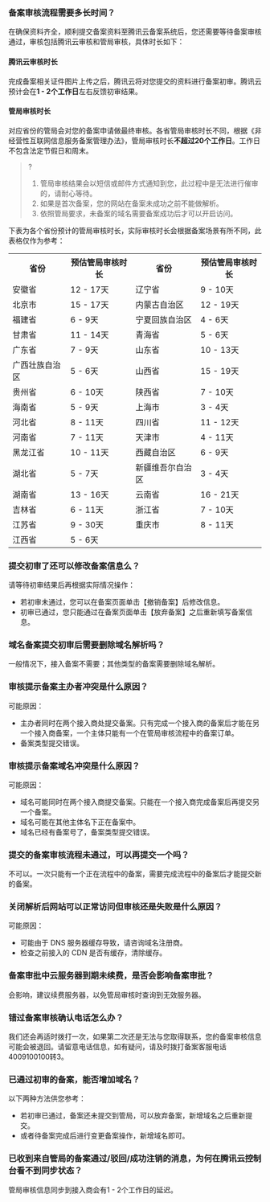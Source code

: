 ### 备案审核流程需要多长时间？

在确保资料齐全，顺利提交备案资料至腾讯云备案系统后，您还需要等待备案审核通过，审核包括腾讯云审核和管局审核，具体时长如下：

#### 腾讯云审核时长
完成备案相关证件图片上传之后，腾讯云将对您提交的资料进行备案初审。腾讯云预计会在**1 - 2个工作日**左右反馈初审结果。

#### 管局审核时长

对应省份的管局会对您的备案申请做最终审核。各省管局审核时长不同，根据《非经营性互联网信息服务备案管理办法》，管局审核时长**不超过20个工作日**。工作日不包含法定节假日和周末。

>? 
> 1. 管局审核结果会以短信或邮件方式通知到您，此过程中是无法进行催审的，请耐心等待。
> 2. 如果是首次备案，您的网站在备案未成功之前不能做解析。
> 3. 依照管局要求，未备案的域名需要备案成功后才可以开启访问。

下表为各个省份预计的管局审核时长，实际审核时长会根据备案场景有所不同，此表格仅作为参考：
<table>
<tr>
<th>省份</th>
<th>预估管局审核时长</th>
<th>省份</th>
<th>预估管局审核时长</th>
</tr>
<tr>
<td>安徽省</td>
<td>12 - 17天</td>
<td>辽宁省</td>
<td>9 - 10天</td>
</tr>
<tr>
<td>北京市</td>
<td>15 - 17天</td>
<td>内蒙古自治区</td>
<td>12 - 19天</td>
</tr>
<tr>
<td>福建省</td>
<td>6 - 9天</td>
<td>宁夏回族自治区</td>
<td>4 - 6天</td>
</tr>
<tr>
<td>甘肃省</td>
<td>11 - 14天</td>
<td>青海省</td>
<td>5 - 6天</td>
</tr>
<tr>
<td>广东省</td>
<td>7 - 9天</td>
<td>山东省</td>
<td>10 - 13天</td>
</tr>
<tr>
<td>广西壮族自治区</td>
<td>5 - 6天</td>
<td>山西省</td>
<td>15 - 19天</td>
</tr>
<tr>
<td>贵州省</td>
<td>6 - 10天</td>
<td>陕西省</td>
<td>7 - 10天</td>
</tr>
<tr>
<td>海南省</td>
<td>5 - 9天</td>
<td>上海市</td>
<td>3 - 4天</td>
</tr>
<tr>
<td>河北省</td>
<td>8 - 11天</td>
<td>四川省</td>
<td>11 - 12天</td>
</tr>
<tr>
<td>河南省</td>
<td>7 - 11天</td>
<td>天津市</td>
<td>4 - 11天</td>
</tr>
<tr>
<td>黑龙江省</td>
<td>10 - 11天</td>
<td>西藏自治区</td>
<td>6 - 9天</td>
</tr>
<tr>
<td>湖北省</td>
<td>5 - 7天</td>
<td>新疆维吾尔自治区</td>
<td>3 - 4天</td>
</tr>
<tr>
<td>湖南省</td>
<td>13 - 16天</td>
<td>云南省</td>
<td>16 - 21天</td>
</tr>
<tr>
<td>吉林省</td>
<td>6 - 11天</td>
<td>浙江省</td>
<td>7 - 10天</td>
</tr>
<tr>
<td>江苏省</td>
<td>9 - 30天</td>
<td>重庆市</td>
<td>8 - 11天</td>
</tr>
<tr>
<td>江西省</td>
<td>5 - 6天</td>
</tr>
</table>

### 提交初审了还可以修改备案信息么？

请等待初审结果后再根据实际情况操作：
- 若初审未通过，您可以在备案页面单击【撤销备案】后修改信息。
- 初审已通过，您只能通过在备案页面单击【放弃备案】之后重新填写备案信息。 

### 域名备案提交初审后需要删除域名解析吗？

一般情况下，接入备案不需要；其他类型的备案需要删除域名解析。

### 审核提示备案主办者冲突是什么原因？

可能原因：
- 主办者同时在两个接入商处提交备案。只有完成一个接入商的备案后才能在另一个接入商备案，一个主体只能有一个在管局审核流程中的备案订单。
- 备案类型提交错误。

### 审核提示备案域名冲突是什么原因？

可能原因：
- 域名可能同时在两个接入商提交备案。只能在一个接入商完成备案后再提交另一个备案。
- 域名可能在其他主体名下正在备案中。
- 域名已经有备案号了，备案类型提交错误。

### 提交的备案审核流程未通过，可以再提交一个吗？

不可以。一次只能有一个正在流程中的备案，需要完成流程中的备案后才能提交新的备案。 

### 关闭解析后网站可以正常访问但审核还是失败是什么原因？

可能原因：
- 可能由于 DNS 服务器缓存导致，请咨询域名注册商。 
- 检查之前接入的 CDN 是否有缓存，清除缓存。 

### 备案审批中云服务器到期未续费，是否会影响备案审批？

会影响，建议续费服务器，以免管局审核时查询到无效服务器。 

### 错过备案审核确认电话怎么办？

我们还会再适时拨打一次，如果第二次还是无法与您取得联系，您的备案审核信息可能会被退回。请留意电话信息，如有疑问，请及时拨打备案客服电话4009100100转3。 

### 已通过初审的备案，能否增加域名？

以下两种方法供您参考：
- 若初审已通过，备案还未提交到管局，可以放弃备案，新增域名之后重新提交。
- 或者待备案完成后进行变更备案操作，新增域名即可。 

### 已收到来自管局的备案通过/驳回/成功注销的消息，为何在腾讯云控制台看不到同步状态？

管局审核信息同步到接入商会有1 - 2个工作日的延迟。 
